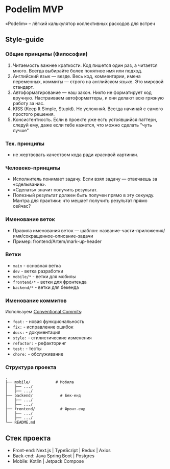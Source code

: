 # Podelim MVP

«Podelim» – лёгкий калькулятор коллективных расходов для встреч

## Style-guide

### Общие принципы (Философия)
1. Читаемость важнее краткости. Код пишется один раз, а читается много. Всегда
выбирайте более понятное имя или подход.
2. Английский язык — везде. Весь код, комментарии, имена переменных, коммиты —
строго на английском языке. Это мировой стандарт.
3. Автоформатирование — наш закон. Никто не форматирует код вручную. Настраиваем
автоформаттеры, и они делают всю грязную работу за нас.
4. KISS (Keep It Simple, Stupid). Не усложняй. Всегда начинай с самого простого
решения.
5. Консистентность. Если в проекте уже есть устоявшийся паттерн, следуй ему, даже
если тебе кажется, что можно сделать "чуть лучше"

### Тех. принципы
- не жертвовать качеством кода ради красивой картинки.

### Человеко-принципы
- Исполнитель понимает задачу. Если взял задачу — отвечаешь за «сделывание».
- «Сделать» значит получить результат.
- Полезный результат должен быть получен прямо в эту секунду. Мантра для практики: что мешает получить результат прямо сейчас?

### Именование веток
- Правила именования веток — шаблон: название-части-приложения/имя/сокращенное-описание-задачи
- Пример: frontend/Artem/mark-up-header

### Ветки
- `main` - основная ветка
- `dev` - ветка разработки
- `mobile/*` - ветки для мобилы
- `frontend/*` - ветки для фронтенда
- `backend/*` - ветки для бекенда

### Именование коммитов
Используем [Conventional Commits](https://www.conventionalcommits.org/en/v1.0.0/):
- `feat:` - новая функциональность
- `fix:` - исправление ошибок
- `docs:` - документация
- `style:` - стилистические изменения
- `refactor:` - рефакторинг
- `test:` - тесты
- `chore:` - обслуживание

### Структура проекта
```
.
├── mobile/			  # Мобила
│   ├── .../
│   ├── .../
├── backend/			# Бек-енд
│   ├── .../
│   ├── .../
├── frontend/			# Фронт-енд
│   ├── .../
│   ├── .../
└── README.md
```

## Стек проекта

- Front-end: Next.js | TypeScript | Redux | Axios
- Back-end: Java Spring Boot | Postgres
- Mobile: Kotlin | Jetpack Compose
